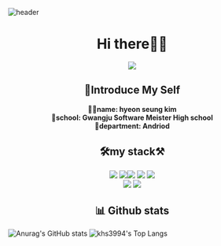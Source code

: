 
   ![header](https://capsule-render.vercel.app/api?type=wave&color=auto&height=300&section=header&text=hyeon%20seung&fontSize=90)
<h1 align="center">Hi there🙋‍♂️</h1>
<div align=center>
  

<a href="https://hits.seeyoufarm.com"><img src="https://hits.seeyoufarm.com/api/count/incr/badge.svg?url=https%3A%2F%2Fgithub.com%2Fkhs3994&count_bg=%23F3ECC8&title_bg=%23B9DBA6&icon=iconify.svg&icon_color=%23E7E7E7&title=hits&edge_flat=false"/></a>
	
  </div>

<h2 align="center"><strong>📝Introduce My Self</strong></h2>
<div align="center"><strong>🙋‍♂️name: hyeon seung kim<br>
💒school: Gwangju Software Meister High school<br>
  🎨department: Andriod</strong></div>

<h2 align="center">🛠my stack⚒</h2>
<div align="center">
  <img src="https://img.shields.io/badge/Kotlin-A0AFFF?style=flat-square&logo=Kotlin&logoColor=white"/> </a><img src="https://img.shields.io/badge/Java-0A6ECD?style=flat-square&logo=Java&logoColor=white"/><a><img src="https://img.shields.io/badge/javascript-FFFF00?style=flat-square&logo=javascript&logoColor=white"/></a> </a>
 </a><img src="https://img.shields.io/badge/HTML5-F06464?style=flat-square&logo=HTML5&logoColor=white"/> </a><img src="https://img.shields.io/badge/C-1E90FF?style=flat-square&logo=C&logoColor=white"/> <br><a><img src="https://img.shields.io/badge/Node.js-04B431?style=flat-square&logo=Node.js&logoColor=white"/></a>
 <a><img src="https://img.shields.io/badge/android studio-00FF40?style=flat-square&logo=android studio&logoColor=white"/></a></div> 

<h2 align="center"><strong>📊 Github stats</strong></h2>

  ![Anurag's GitHub stats](https://github-readme-stats.vercel.app/api?username=khs3994&&show_icons=true&theme=default)
    ![khs3994's Top Langs](https://github-readme-stats.vercel.app/api/top-langs/?username=khs3994&layout=compact)
<!--
**khs3994/khs3994** is a ✨ _special_ ✨ repository because its `README.md` (this file) appears on your GitHub profile.

Here are some ideas to get you started:

- 🔭 I’m currently working on ...
- 🌱 I’m currently learning ...
- 👯 I’m looking to collaborate on ...
- 🤔 I’m looking for help with ...
- 💬 Ask me about ...
- 📫 How to reach me: ...
- 😄 Pronouns: ...
- ⚡ Fun fact: ...
-->
